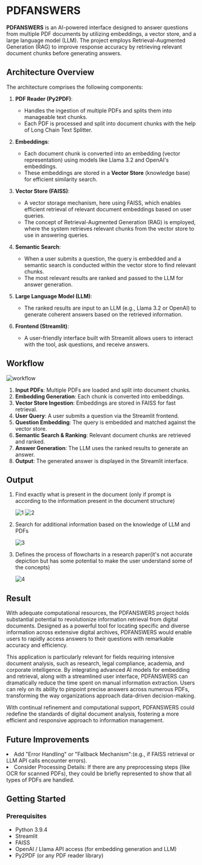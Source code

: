 
# PDFANSWERS
**PDFANSWERS** is an AI-powered interface designed to answer questions from multiple PDF documents by utilizing embeddings, a vector store, and a large language model (LLM). The project employs Retrieval-Augmented Generation (RAG) to improve response accuracy by retrieving relevant document chunks before generating answers.

## Architecture Overview

The architecture comprises the following components:

1. **PDF Reader (Py2PDF)**: 
   - Handles the ingestion of multiple PDFs and splits them into manageable text chunks.
   - Each PDF is processed and split into document chunks with the help of Long Chain Text Splitter.

2. **Embeddings**:
   - Each document chunk is converted into an embedding (vector representation) using models like Llama 3.2 and OpenAI's embeddings.
   - These embeddings are stored in a **Vector Store** (knowledge base) for efficient similarity search.

3. **Vector Store (FAISS)**:
   - A vector storage mechanism, here using FAISS, which enables efficient retrieval of relevant document embeddings based on user queries.
   - The concept of Retrieval-Augmented Generation (RAG) is employed, where the system retrieves relevant chunks from the vector store to use in answering queries.

4. **Semantic Search**:
   - When a user submits a question, the query is embedded and a semantic search is conducted within the vector store to find relevant chunks.
   - The most relevant results are ranked and passed to the LLM for answer generation.

5. **Large Language Model (LLM)**:
   - The ranked results are input to an LLM (e.g., Llama 3.2 or OpenAI) to generate coherent answers based on the retrieved information.

6. **Frontend (Streamlit)**:
   - A user-friendly interface built with Streamlit allows users to interact with the tool, ask questions, and receive answers.

## Workflow


![workflow](https://github.com/user-attachments/assets/c94cb17a-cbff-4b09-bab2-1d3074c9ee13)


1. **Input PDFs**: Multiple PDFs are loaded and split into document chunks.
2. **Embedding Generation**: Each chunk is converted into embeddings.
3. **Vector Store Ingestion**: Embeddings are stored in FAISS for fast retrieval.
4. **User Query**: A user submits a question via the Streamlit frontend.
5. **Question Embedding**: The query is embedded and matched against the vector store.
6. **Semantic Search & Ranking**: Relevant document chunks are retrieved and ranked.
7. **Answer Generation**: The LLM uses the ranked results to generate an answer.
8. **Output**: The generated answer is displayed in the Streamlit interface.

## Output 
1. Find exactly what is present in the document (only if prompt is according to the information present in the document structure)
   
   ![1](https://github.com/user-attachments/assets/2368de4e-66a8-48f9-8a6f-5fbb18247baf)
   ![2](https://github.com/user-attachments/assets/4680a00a-f3bc-402c-b89b-f5ed616f97a5)
   
2. Search for additional information based on the knowledge of LLM and PDFs
   
   ![3](https://github.com/user-attachments/assets/4671627f-5a8a-42af-8660-ac74ed77fccc)
   
3. Defines the process of flowcharts in a research paper(it's not accurate depiction but has some potential to make the user understand some of the concepts)
   
   ![4](https://github.com/user-attachments/assets/53f15240-f80e-497b-9cca-fa12e1135f38)

## Result 
With adequate computational resources, the PDFANSWERS project holds substantial potential to revolutionize information retrieval from digital documents. Designed as a powerful tool for locating specific and diverse information across extensive digital archives, PDFANSWERS would enable users to rapidly access answers to their questions with remarkable accuracy and efficiency.

This application is particularly relevant for fields requiring intensive document analysis, such as research, legal compliance, academia, and corporate intelligence. By integrating advanced AI models for embedding and retrieval, along with a streamlined user interface, PDFANSWERS can dramatically reduce the time spent on manual information extraction. Users can rely on its ability to pinpoint precise answers across numerous PDFs, transforming the way organizations approach data-driven decision-making.

With continual refinement and computational support, PDFANSWERS could redefine the standards of digital document analysis, fostering a more efficient and responsive approach to information management.

## Future Improvements
<li>Add "Error Handling" or "Fallback Mechanism":(e.g., if FAISS retrieval or LLM API calls encounter errors).</li>
<li>Consider Processing Details: If there are any preprocessing steps (like OCR for scanned PDFs), they could be briefly represented to show that all types of PDFs are handled.</li>

## Getting Started

### Prerequisites

- Python 3.9.4
- Streamlit
- FAISS
- OpenAI / Llama API access (for embedding generation and LLM)
- Py2PDF (or any PDF reader library)



